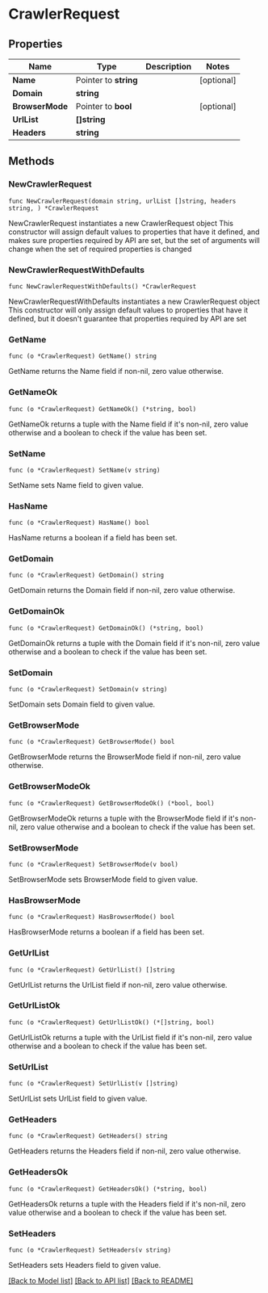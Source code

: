 # CrawlerRequest

## Properties

Name | Type | Description | Notes
------------ | ------------- | ------------- | -------------
**Name** | Pointer to **string** |  | [optional] 
**Domain** | **string** |  | 
**BrowserMode** | Pointer to **bool** |  | [optional] 
**UrlList** | **[]string** |  | 
**Headers** | **string** |  | 

## Methods

### NewCrawlerRequest

`func NewCrawlerRequest(domain string, urlList []string, headers string, ) *CrawlerRequest`

NewCrawlerRequest instantiates a new CrawlerRequest object
This constructor will assign default values to properties that have it defined,
and makes sure properties required by API are set, but the set of arguments
will change when the set of required properties is changed

### NewCrawlerRequestWithDefaults

`func NewCrawlerRequestWithDefaults() *CrawlerRequest`

NewCrawlerRequestWithDefaults instantiates a new CrawlerRequest object
This constructor will only assign default values to properties that have it defined,
but it doesn't guarantee that properties required by API are set

### GetName

`func (o *CrawlerRequest) GetName() string`

GetName returns the Name field if non-nil, zero value otherwise.

### GetNameOk

`func (o *CrawlerRequest) GetNameOk() (*string, bool)`

GetNameOk returns a tuple with the Name field if it's non-nil, zero value otherwise
and a boolean to check if the value has been set.

### SetName

`func (o *CrawlerRequest) SetName(v string)`

SetName sets Name field to given value.

### HasName

`func (o *CrawlerRequest) HasName() bool`

HasName returns a boolean if a field has been set.

### GetDomain

`func (o *CrawlerRequest) GetDomain() string`

GetDomain returns the Domain field if non-nil, zero value otherwise.

### GetDomainOk

`func (o *CrawlerRequest) GetDomainOk() (*string, bool)`

GetDomainOk returns a tuple with the Domain field if it's non-nil, zero value otherwise
and a boolean to check if the value has been set.

### SetDomain

`func (o *CrawlerRequest) SetDomain(v string)`

SetDomain sets Domain field to given value.


### GetBrowserMode

`func (o *CrawlerRequest) GetBrowserMode() bool`

GetBrowserMode returns the BrowserMode field if non-nil, zero value otherwise.

### GetBrowserModeOk

`func (o *CrawlerRequest) GetBrowserModeOk() (*bool, bool)`

GetBrowserModeOk returns a tuple with the BrowserMode field if it's non-nil, zero value otherwise
and a boolean to check if the value has been set.

### SetBrowserMode

`func (o *CrawlerRequest) SetBrowserMode(v bool)`

SetBrowserMode sets BrowserMode field to given value.

### HasBrowserMode

`func (o *CrawlerRequest) HasBrowserMode() bool`

HasBrowserMode returns a boolean if a field has been set.

### GetUrlList

`func (o *CrawlerRequest) GetUrlList() []string`

GetUrlList returns the UrlList field if non-nil, zero value otherwise.

### GetUrlListOk

`func (o *CrawlerRequest) GetUrlListOk() (*[]string, bool)`

GetUrlListOk returns a tuple with the UrlList field if it's non-nil, zero value otherwise
and a boolean to check if the value has been set.

### SetUrlList

`func (o *CrawlerRequest) SetUrlList(v []string)`

SetUrlList sets UrlList field to given value.


### GetHeaders

`func (o *CrawlerRequest) GetHeaders() string`

GetHeaders returns the Headers field if non-nil, zero value otherwise.

### GetHeadersOk

`func (o *CrawlerRequest) GetHeadersOk() (*string, bool)`

GetHeadersOk returns a tuple with the Headers field if it's non-nil, zero value otherwise
and a boolean to check if the value has been set.

### SetHeaders

`func (o *CrawlerRequest) SetHeaders(v string)`

SetHeaders sets Headers field to given value.



[[Back to Model list]](../README.md#documentation-for-models) [[Back to API list]](../README.md#documentation-for-api-endpoints) [[Back to README]](../README.md)


